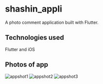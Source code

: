 # shashin_appli

A photo comment application built with Flutter.

Technologies used
-------
Flutter and iOS

Photos of app
-----

![appshot1](https://user-images.githubusercontent.com/19915910/55725886-92971c80-5a49-11e9-84dd-9f5c3f72744f.PNG)
![appshot2](https://user-images.githubusercontent.com/19915910/55725887-92971c80-5a49-11e9-8a8e-e3b0f605203a.PNG)
![appshot3](https://user-images.githubusercontent.com/19915910/55725889-932fb300-5a49-11e9-9a99-44f0037b66be.PNG)


